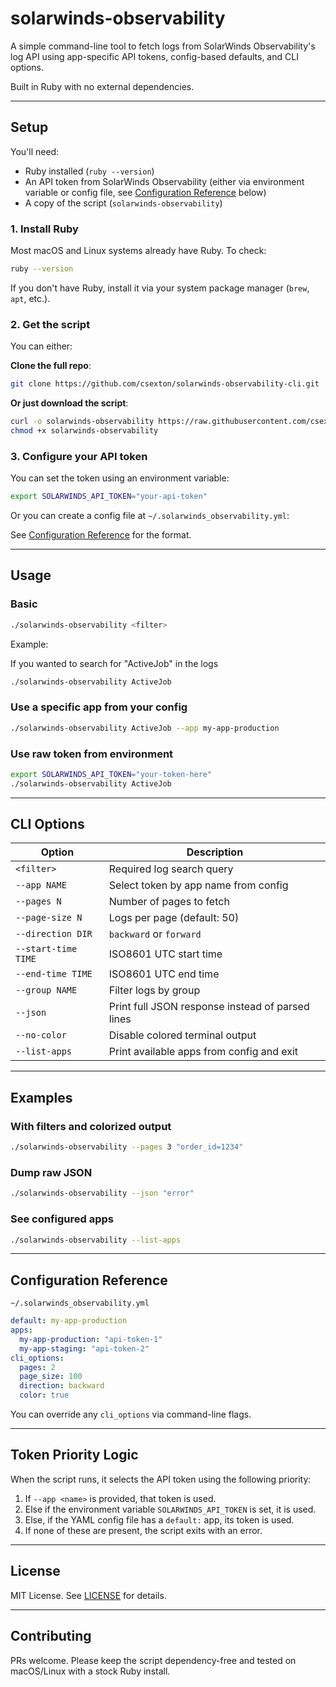 # solarwinds-observability

A simple command-line tool to fetch logs from SolarWinds Observability's log
API using app-specific API tokens, config-based defaults, and CLI options.

Built in Ruby with no external dependencies.

---

## Setup

You'll need:

- Ruby installed (`ruby --version`)
- An API token from SolarWinds Observability (either via environment variable or config file, see [Configuration Reference](#configuration-reference) below)
- A copy of the script (`solarwinds-observability`)

### 1. Install Ruby

Most macOS and Linux systems already have Ruby. To check:

```bash
ruby --version
```

If you don't have Ruby, install it via your system package manager (`brew`, `apt`, etc.).

### 2. Get the script

You can either:

**Clone the full repo**:
```bash
git clone https://github.com/csexton/solarwinds-observability-cli.git
```

**Or just download the script**:
```bash
curl -o solarwinds-observability https://raw.githubusercontent.com/csexton/solarwinds-observability-cli/main/solarwinds-observability
chmod +x solarwinds-observability
```

### 3. Configure your API token

You can set the token using an environment variable:

```bash
export SOLARWINDS_API_TOKEN="your-api-token"
```

Or you can create a config file at `~/.solarwinds_observability.yml`:

See [Configuration Reference](#configuration-reference) for the format.

---


## Usage

### Basic

```bash
./solarwinds-observability <filter>
```

Example:

If you wanted to search for "ActiveJob" in the logs

```bash
./solarwinds-observability ActiveJob
```

### Use a specific app from your config

```bash
./solarwinds-observability ActiveJob --app my-app-production
```

### Use raw token from environment

```bash
export SOLARWINDS_API_TOKEN="your-token-here"
./solarwinds-observability ActiveJob
```

---

## CLI Options

| Option              | Description                                         |
|---------------------|-----------------------------------------------------|
| `<filter>`          | Required log search query                           |
| `--app NAME`        | Select token by app name from config                |
| `--pages N`         | Number of pages to fetch                            |
| `--page-size N`     | Logs per page (default: 50)                         |
| `--direction DIR`   | `backward` or `forward`                             |
| `--start-time TIME` | ISO8601 UTC start time                              |
| `--end-time TIME`   | ISO8601 UTC end time                                |
| `--group NAME`      | Filter logs by group                                |
| `--json`            | Print full JSON response instead of parsed lines    |
| `--no-color`        | Disable colored terminal output                     |
| `--list-apps`       | Print available apps from config and exit           |

---

## Examples

### With filters and colorized output

```bash
./solarwinds-observability --pages 3 "order_id=1234"
```

### Dump raw JSON

```bash
./solarwinds-observability --json "error"
```

### See configured apps

```bash
./solarwinds-observability --list-apps
```

---

## Configuration Reference

`~/.solarwinds_observability.yml`

```yaml
default: my-app-production
apps:
  my-app-production: "api-token-1"
  my-app-staging: "api-token-2"
cli_options:
  pages: 2
  page_size: 100
  direction: backward
  color: true
```

You can override any `cli_options` via command-line flags.

---

## Token Priority Logic

When the script runs, it selects the API token using the following priority:

1. If `--app <name>` is provided, that token is used.
2. Else if the environment variable `SOLARWINDS_API_TOKEN` is set, it is used.
3. Else, if the YAML config file has a `default:` app, its token is used.
4. If none of these are present, the script exits with an error.


---

## License

MIT License. See [LICENSE](LICENSE) for details.

---

## Contributing

PRs welcome. Please keep the script dependency-free and tested on macOS/Linux with a stock Ruby install.

